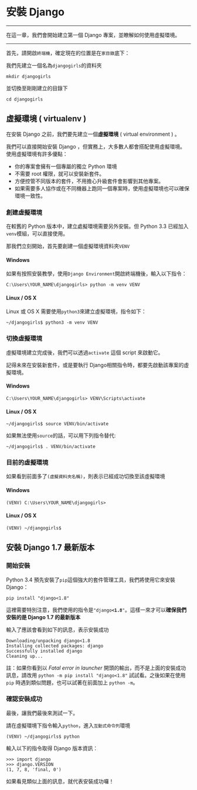 # 安裝 Django

---

在這一章，我們會開始建立第一個 Django 專案，並瞭解如何使用虛擬環境。

---

首先，請開啟`終端機`，確定現在的位置是在`家目錄`底下：

我們先建立一個名為`djangogirls`的資料夾
```
mkdir djangogirls
```
並切換至剛剛建立的目錄下
```
cd djangogirls
```

## 虛擬環境 ( virtualenv )

在安裝 Django 之前，我們要先建立一個**虛擬環境** ( virtual environment ) 。

我們可以直接開始安裝 Django ，但實務上，大多數人都會搭配使用虛擬環境。
使用虛擬環境有許多優點：

- 你的專案會擁有一個專屬的獨立 Python 環境
- 不需要 root 權限，就可以安裝新套件。
- 方便控管不同版本的套件，不用擔心升級套件會影響到其他專案。
- 如果需要多人協作或在不同機器上跑同一個專案時，使用虛擬環境也可以確保環境一致性。

### 創建虛擬環境

在較舊的 Python 版本中，建立處擬環境需要另外安裝。但 Python 3.3 已經加入 `venv`模組，可以直接使用。

那我們立刻開始，首先要創建一個虛擬環境資料夾`VENV`

#### Windows
如果有按照安裝教學，使用`Django Environment`開啟終端機後，輸入以下指令：

    C:\Users\YOUR_NAME\djangogirls> python -m venv VENV

#### Linux / OS X

Linux 或 OS X 需要使用`python3`來建立虛擬環境，指令如下：
```
~/djangogirls$ python3 -m venv VENV
```

### 切換虛擬環境
虛擬環境建立完成後，我們可以透過`activate` 這個 script 來啟動它。

記得未來在安裝新套件，或是要執行 Django相關指令時，都要先啟動該專案的虛擬環境。

#### Windows

    C:\Users\YOUR_NAME\djangogirls> VENV\Scripts\activate

#### Linux / OS X

    ~/djangogirls$ source VENV/bin/activate
如果無法使用`source`的話，可以用下列指令替代:

    ~/djangogirls$ . VENV/bin/activate


### 目前的虛擬環境

如果看到前面多了`(虛擬資料夾名稱)`，則表示已經成功切換至該虛擬環境

#### Windows

    (VENV) C:\Users\YOUR_NAME\djangogirls>

#### Linux / OS X

    (VENV) ~/djangogirls$


## 安裝 Django 1.7 最新版本

### 開始安裝

Python 3.4 預先安裝了`pip`這個強大的套件管理工具，我們將使用它來安裝 Django：
```
pip install "django<1.8"
```
這裡需要特別注意，我們使用的指令是`"django`**`<1.8`**`"`。這樣一來才可以**確保我們安裝的是 Django 1.7 的最新版本**

輸入了應該會看到如下的訊息，表示安裝成功

```
Downloading/unpacking django<1.8
Installing collected packages: django
Successfully installed django
Cleaning up...
```

註：如果你看到以 *Fatal error in launcher* 開頭的輸出，而不是上面的安裝成功訊息，請改用 `python -m pip install "django<1.8"` 試試看。之後如果在使用 `pip` 時遇到類似問題，也可以試著在前面加上 `python -m`。

### 確認安裝成功
最後，讓我們最後來測試一下。

請在虛擬環境下指令輸入`python`，進入`互動式命令列`環境

    (VENV) ~/djangogirls$ python

輸入以下的指令取得 Django 版本資訊：
```
>>> import django
>>> django.VERSION
(1, 7, 8, 'final, 0')
```

如果看見類似上面的訊息，就代表安裝成功囉！
